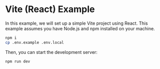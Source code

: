 # Vite (React) Example

In this example, we will set up a simple Vite project using React. This example assumes you have Node.js and npm installed on your machine.

```sh
npm i
cp .env.example .env.local
```

Then, you can start the development server:

```
npm run dev
```
